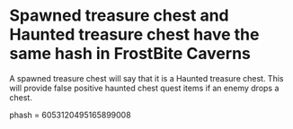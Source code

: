 
# Spawned treasure chest and Haunted treasure chest have the same hash in FrostBite Caverns
A spawned treasure chest will say that it is a Haunted treasure chest.
This will provide false positive haunted chest quest items if an enemy drops a chest. 

phash = 6053120495165899008